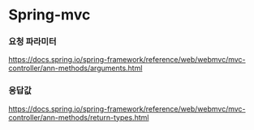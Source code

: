 # Spring-mvc
### 요청 파라미터
https://docs.spring.io/spring-framework/reference/web/webmvc/mvc-controller/ann-methods/arguments.html<br>
### 응답값
https://docs.spring.io/spring-framework/reference/web/webmvc/mvc-controller/ann-methods/return-types.html<br>

